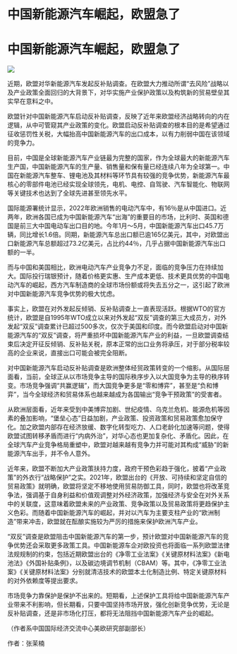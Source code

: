 # 中国新能源汽车崛起，欧盟急了

# 中国新能源汽车崛起，欧盟急了

![](https://inews.gtimg.com/news_bt/O_FKseatWTr2hQVI17xpE1aUyGvzHlFuZdgPE8OZkZ1KkAA/1000)

近期，欧盟对华新能源汽车发起反补贴调查。在欧盟大力推动所谓“去风险”战略以及产业政策全面回归的大背景下，对华实施产业保护政策以及构筑新的贸易壁垒其实早在意料之中。

欧盟针对中国新能源汽车启动反补贴调查，反映了近年来欧盟经济战略转向的内在逻辑，从中可管窥其产业政策的变化。欧盟启动反补贴调查的根本目的是希望通过征收惩罚性关税，大幅抬高中国新能源汽车的出口成本，以有力削弱中国在该领域的竞争力。

目前，中国是全球新能源汽车产业链最为完整的国家，作为全球最大的新能源汽车生产国，中国新能源汽车的生产量、销售量和保有量已经连续八年为全球第一。中国在新能源汽车整车、锂电池及其材料等环节具有较强的竞争优势，新能源汽车最核心的零部件电池已经实现全球领先，电机、电控、自驾驶、汽车智能化、物联网等关键技术也达到了全球先进甚至领先水平。

国际能源署统计显示，2022年欧洲销售的电动汽车中，有16％是从中国进口。近两年，欧洲各国已成为中国新能源汽车“出海”的重要目的市场，比利时、英国和德国是前三大中国电动车出口目的地。今年1月～5月，中国新能源汽车出口45.7万辆，同比增长1.6倍。同期，新能源汽车总出口额已逾165亿美元，其中，对欧盟出口新能源汽车总额超过73.2亿美元，占比约44％，几乎占据中国新能源汽车出口额的一半。

而与中国和美国相比，欧洲电动汽车产业竞争力不足，面临的竞争压力在持续加大。国际投行瑞银预计，随着价格更实惠、生产成本更低、技术更具优势的中国电动汽车的崛起，西方汽车制造商的全球市场份额或将失去五分之一，这引起了欧洲对中国新能源汽车竞争优势的极大忧虑。

事实上，欧盟在对外发起反倾销、反补贴调查上一直表现活跃。根据WTO的官方统计，欧盟是自1995年WTO成立以来对外发起“双反”调查的第三大成员方，对外发起“双反”调查累计已超过500多次，仅次于美国和印度。而今欧盟启动对中国新能源汽车的“双反”调查，将严重损坏中国新能源汽车产业的利益，一旦欧盟调查结束后决定开征反倾销、反补贴关税，原本正常的出口业务将承压，对于部分税率较高的企业来说，直接出口可能会被完全阻断。

对中国新能源汽车启动反补贴调查是欧洲整体经贸政策转变的一个缩影。从国际层面看，当前，全球正从以市场竞争主导的国际秩序步入以大国竞争为主导的秩序转变。市场竞争强调“共赢逻辑”，而大国竞争更多是“零和博弈”，甚至是“负和博弈”，当今全球经济和贸易体系也越来越成为各国输出“竞争干预政策”的受害者。

从欧洲层面看，近年来受到中美博弈加剧、世纪疫情、乌克兰危机、能源危机等因素的叠加影响，“堡垒心态”日益加剧，产业政策、投资政策和贸易政策愈加保守化。加之欧盟内部存在经济放缓、数字化转型吃力、人口老龄化加速等问题，使得欧盟试图转移矛盾而进行“内病外治”，对华心态也更加复杂化、矛盾化。因此，在全球汽车产业竞争格局重塑中，欧盟对越来越有竞争力并可能对其构成“威胁”的新能源汽车出手，并不令人意外。

近年来，欧盟不断加大产业政策扶持力度，政府干预色彩趋于强化，披着“产业政策”的外衣行“战略保护”之实。2021年，欧盟出台的《开放、可持续和坚定自信的贸易政策》就明确，欧盟将坚定不移地使用贸易防御工具，同时，欧盟也将改革竞争法，强调基于自身利益和价值观调整对外经济政策，加强经济与安全在对外关系中的关联度，这意味着欧盟未来的产业政策、竞争政策以及贸易政策将更趋保护主义色彩。而随着中国新能源汽车的崛起，并对以汽车为主要支柱产业的“欧洲制造”带来冲击，欧盟就在酝酿实施较为严厉的措施来保护欧洲汽车产业。

“双反”调查是欧盟阻击中国新能源汽车的第一步，预计欧盟对中国新能源汽车的竞争优势还会采取更多政策工具。中国新能源车企对欧投资也将面临一系列欧盟法律法规规制的约束，包括近期欧盟出台的《净零工业法案》《关键原材料法案》《新电池法》《外国补贴条例》，以及碳边境调节机制（CBAM）等。其中，《净零工业法案》《关键原材料法案》分别就清洁技术的欧盟本土化制造比例、特定关键原材料的对外依赖度等提出要求。

市场竞争力靠保护是保护不出来的。短期看，上述保护工具将给中国新能源汽车产业带来不利影响，但长期看，只要中国坚持市场开放，强化创新竞争优势，无论是反补贴调查，还是非市场化打压，都将无法阻挡中国新能源汽车产业的崛起。

（作者系中国国际经济交流中心美欧研究部副部长）

作者：张茉楠

